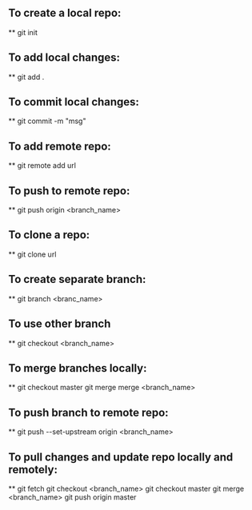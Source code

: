 ## To create a local repo:
** git init

## To add local changes:
** git add .

## To commit local changes:
** git commit -m "msg"

## To add remote repo:
** git remote add url

## To push to remote repo:
** git push origin <branch_name>

## To clone a repo:
** git clone url

## To create separate branch:
** git branch <branc_name>

## To use other branch
** git checkout <branch_name>

## To merge branches locally:
** git checkout master
   git merge merge <branch_name>

## To push branch to remote repo:
** git push --set-upstream origin <branch_name>

## To pull changes and update repo locally and remotely:
** git fetch
   git checkout <branch_name>
   git checkout master
   git merge <branch_name>
   git push origin master

